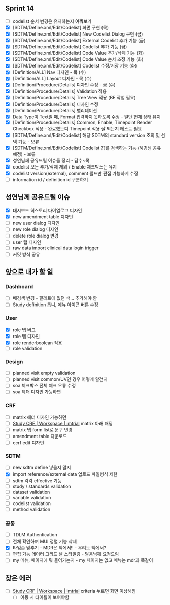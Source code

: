 ## Sprint 14

- [ ] codelist 순서 변경은 유지하는지 여쭤보기
- [x] \[SDTM/Define.xml\/Edit/Codelist] 화면 구현 (목)
- [x] \[SDTM/Define.xml\/Edit/Codelist] New Codelist Dialog 구현 (금)
- [x] \[SDTM/Define.xml\/Edit/Codelist] External Codelist 추가 기능 (금)
- [x] \[SDTM/Define.xml\/Edit/Codelist] Codelist 추가 기능 (금)
- [x] \[SDTM/Define.xml\/Edit/Codelist] Code Value 추가/삭제 기능 (화)
- [x] \[SDTM/Define.xml\/Edit/Codelist] Code Value 순서 조정 기능 (화)
- [x] \[SDTM/Define.xml\/Edit/Codelist] Codelist 수정/저장 기능 (화)
- [x] \[Definition/ALL] Nav 디자인 - 목 (수)
- [x] \[Definition/ALL] Layout 디자인 - 목 (수)
- [x] \[Definition/Procedure/Details] 디자인 수정 - 금 (수)
- [x] \[Definition/Procedure/Details] Validation 적용
- [x] \[Definition/Procedure/Details] Tree View 적용 (BE 작업 필요)
- [x] \[Definition/Procedure/Details] 디자인 수정
- [x] \[Definition/Procedure/Details] 밸리데이션
- [x] Data Type이 Text일 때, Format 입력하지 못하도록 수정 - 일단 현재 상태 유지
- [x] \[Definition/Procedure/Details] Common, Enable, Timepoint Render Checkbox 적용 - 완료했는디 Timepoint 적용 잘 되는지 테스트 필요
- [x] \[SDTM/Define.xml\/Edit/Codelist] 해당 SDTM의 standard version 조회 및 선택 기능 - 보류
- [x] \[SDTM/Define.xml\/Edit/Codelist] Codelist ??를 검색하는 기능 (혜경님 공유 예정) - 보류
- [x] 성연님께 공유드릴 이슈들 정리 - 담수~목
- [x] codelist 모든 추가/삭제 제외 / Enable 체크박스는 유지
- [x] codelist version(external), comment 필드만 편집 가능하게 수정
- [ ] information id / definition id 구분하기

## 성연님께 공유드릴 이슈

- [x] 대시보드 히스토리 다이얼로그 디자인
- [x] new amendment table 디자인
- [ ] new user dialog 디자인
- [ ] new role dialog 디자인
- [ ] delete role dialog 변경
- [ ] user 탭 디자인
- [ ] raw data import clinical data login trigger
- [ ] 커밋 방식 공유

## 앞으로 내가 할 일

### Dashboard

- [ ] 배경색 변경 - 팔레트에 없던 색... 추가해야 함
- [ ] Study definition 톱니, 메뉴 아이콘 버튼 수정

### User

- [x] role 탭 버그
- [x] role 탭 디자인
- [x] role renderboolean 적용
- [ ] role validation

### Design

- [ ] planned visit empty validation
- [ ] planned visit common/UV인 경우 어떻게 할건지
- [ ] soa 체크박스 전체 체크 오류 수정
- [ ] soa 헤더 디자인 가능하면

### CRF

- [ ] matrix 헤더 디자인 가능하면
- [ ] [Study CRF | Workspace | imtrial](http://localhost:3000/tdlm/study/112/dashboard/crf/333/workspace/) matrix 아래 패딩
- [ ] matrix 탭 form list로 문구 변경
- [ ] amendment table 다운로드
- [ ] ecrf edit 디자인

### SDTM

- [ ] new sdtm define 넣을지 말지
- [x] import reference/external data 업로드 파일형식 제한
- [ ] sdtm 각각 effective 기능
- [ ] study / standards validation
- [ ] dataset validation
- [ ] variable validation
- [ ] codelist validation
- [ ] method validation

### 공통

- [ ] TDLM Authentication
- [ ] 전체 확인하며 MUI 정렬 기능 삭제
- [x] 타임존 맞추기 - MDR은 백에서!! - 우리도 백에서?
- [ ] 편집 가능 데이터 그리드 셀 스타일링 - 달웅님께 요청드림
- [ ] my 메뉴, 페이지에 뭐 들어가는지 - my 페이지는 없고 메뉴는 mdr과 똑같이

## 찾은 에러

- [ ] [Study CRF | Workspace | imtrial](http://localhost:3000/tdlm/study/112/dashboard/crf/333/workspace/#Criteria) criteria 누르면 화면 이상해짐
	- [ ] 이동 시 타이틀이 보여야함
